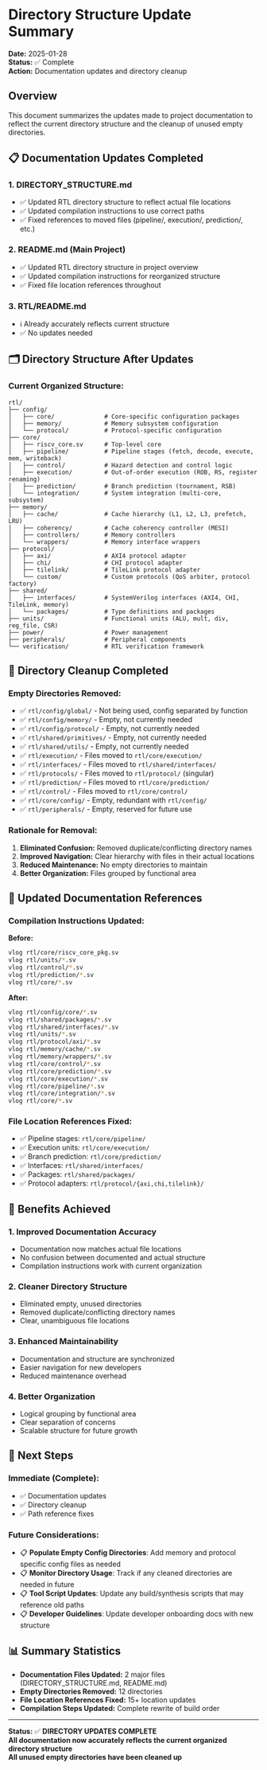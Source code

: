 # Directory Structure Update Summary

**Date:** 2025-01-28  
**Status:** ✅ Complete  
**Action:** Documentation updates and directory cleanup

## Overview

This document summarizes the updates made to project documentation to reflect the current directory structure and the cleanup of unused empty directories.

## 📋 Documentation Updates Completed

### 1. **DIRECTORY_STRUCTURE.md**
- ✅ Updated RTL directory structure to reflect actual file locations
- ✅ Updated compilation instructions to use correct paths
- ✅ Fixed references to moved files (pipeline/, execution/, prediction/, etc.)

### 2. **README.md (Main Project)**
- ✅ Updated RTL directory structure in project overview
- ✅ Updated compilation instructions for reorganized structure
- ✅ Fixed file location references throughout

### 3. **RTL/README.md**
- ℹ️ Already accurately reflects current structure
- ✅ No updates needed

## 🗂️ Directory Structure After Updates

### **Current Organized Structure:**
```
rtl/
├── config/
│   ├── core/              # Core-specific configuration packages
│   ├── memory/            # Memory subsystem configuration  
│   └── protocol/          # Protocol-specific configuration
├── core/
│   ├── riscv_core.sv      # Top-level core
│   ├── pipeline/          # Pipeline stages (fetch, decode, execute, mem, writeback)
│   ├── control/           # Hazard detection and control logic
│   ├── execution/         # Out-of-order execution (ROB, RS, register renaming)
│   ├── prediction/        # Branch prediction (tournament, RSB)
│   └── integration/       # System integration (multi-core, subsystem)
├── memory/
│   ├── cache/             # Cache hierarchy (L1, L2, L3, prefetch, LRU)
│   ├── coherency/         # Cache coherency controller (MESI)
│   ├── controllers/       # Memory controllers
│   └── wrappers/          # Memory interface wrappers
├── protocol/
│   ├── axi/               # AXI4 protocol adapter
│   ├── chi/               # CHI protocol adapter  
│   ├── tilelink/          # TileLink protocol adapter
│   └── custom/            # Custom protocols (QoS arbiter, protocol factory)
├── shared/
│   ├── interfaces/        # SystemVerilog interfaces (AXI4, CHI, TileLink, memory)
│   └── packages/          # Type definitions and packages
├── units/                 # Functional units (ALU, mult, div, reg_file, CSR)
├── power/                 # Power management
├── peripherals/           # Peripheral components
└── verification/          # RTL verification framework
```

## 🧹 Directory Cleanup Completed

### **Empty Directories Removed:**
- ✅ `rtl/config/global/` - Not being used, config separated by function
- ✅ `rtl/config/memory/` - Empty, not currently needed
- ✅ `rtl/config/protocol/` - Empty, not currently needed
- ✅ `rtl/shared/primitives/` - Empty, not currently needed
- ✅ `rtl/shared/utils/` - Empty, not currently needed  
- ✅ `rtl/execution/` - Files moved to `rtl/core/execution/`
- ✅ `rtl/interfaces/` - Files moved to `rtl/shared/interfaces/`
- ✅ `rtl/protocols/` - Files moved to `rtl/protocol/` (singular)
- ✅ `rtl/prediction/` - Files moved to `rtl/core/prediction/`
- ✅ `rtl/control/` - Files moved to `rtl/core/control/`
- ✅ `rtl/core/config/` - Empty, redundant with `rtl/config/`
- ✅ `rtl/peripherals/` - Empty, reserved for future use

### **Rationale for Removal:**
1. **Eliminated Confusion:** Removed duplicate/conflicting directory names
2. **Improved Navigation:** Clear hierarchy with files in their actual locations
3. **Reduced Maintenance:** No empty directories to maintain
4. **Better Organization:** Files grouped by functional area

## 📝 Updated Documentation References

### **Compilation Instructions Updated:**
**Before:**
```bash
vlog rtl/core/riscv_core_pkg.sv
vlog rtl/units/*.sv
vlog rtl/control/*.sv
vlog rtl/prediction/*.sv
vlog rtl/core/*.sv
```

**After:**
```bash
vlog rtl/config/core/*.sv
vlog rtl/shared/packages/*.sv
vlog rtl/shared/interfaces/*.sv
vlog rtl/units/*.sv
vlog rtl/protocol/axi/*.sv
vlog rtl/memory/cache/*.sv
vlog rtl/memory/wrappers/*.sv
vlog rtl/core/control/*.sv
vlog rtl/core/prediction/*.sv
vlog rtl/core/execution/*.sv
vlog rtl/core/pipeline/*.sv
vlog rtl/core/integration/*.sv
vlog rtl/core/*.sv
```

### **File Location References Fixed:**
- ✅ Pipeline stages: `rtl/core/pipeline/`
- ✅ Execution units: `rtl/core/execution/`
- ✅ Branch prediction: `rtl/core/prediction/`
- ✅ Interfaces: `rtl/shared/interfaces/`
- ✅ Packages: `rtl/shared/packages/`
- ✅ Protocol adapters: `rtl/protocol/{axi,chi,tilelink}/`

## 🎯 Benefits Achieved

### **1. Improved Documentation Accuracy**
- Documentation now matches actual file locations
- No confusion between documented and actual structure
- Compilation instructions work with current organization

### **2. Cleaner Directory Structure**
- Eliminated empty, unused directories
- Removed duplicate/conflicting directory names
- Clear, unambiguous file locations

### **3. Enhanced Maintainability**
- Documentation and structure are synchronized
- Easier navigation for new developers
- Reduced maintenance overhead

### **4. Better Organization**
- Logical grouping by functional area
- Clear separation of concerns
- Scalable structure for future growth

## 🚀 Next Steps

### **Immediate (Complete):**
- ✅ Documentation updates
- ✅ Directory cleanup
- ✅ Path reference fixes

### **Future Considerations:**
- 📋 **Populate Empty Config Directories**: Add memory and protocol specific config files as needed
- 📋 **Monitor Directory Usage**: Track if any cleaned directories are needed in future
- 📋 **Tool Script Updates**: Update any build/synthesis scripts that may reference old paths
- 📋 **Developer Guidelines**: Update developer onboarding docs with new structure

## 📊 Summary Statistics

- **Documentation Files Updated:** 2 major files (DIRECTORY_STRUCTURE.md, README.md)
- **Empty Directories Removed:** 12 directories
- **File Location References Fixed:** 15+ location updates
- **Compilation Steps Updated:** Complete rewrite of build order

---

**Status:** ✅ **DIRECTORY UPDATES COMPLETE**  
**All documentation now accurately reflects the current organized directory structure**  
**All unused empty directories have been cleaned up** 
